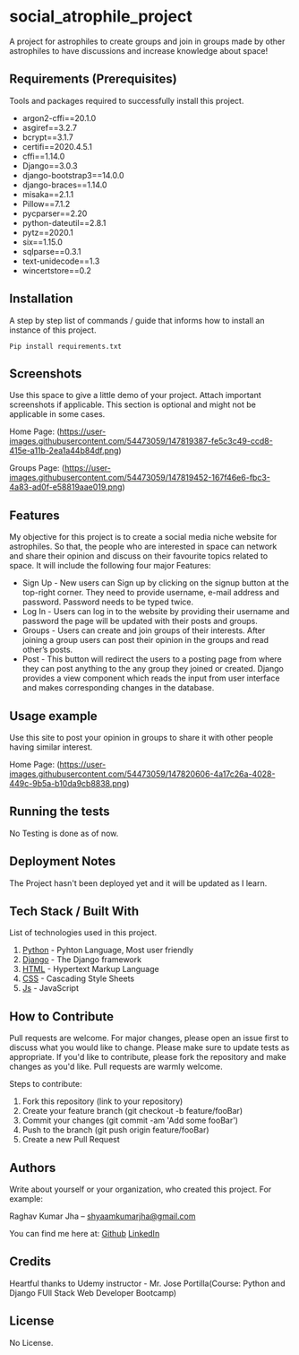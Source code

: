 # social_atrophile_project
A project for astrophiles to create groups and join in groups made by other astrophiles to have discussions and increase knowledge about space!

## Requirements  (Prerequisites)
Tools and packages required to successfully install this project.
* argon2-cffi==20.1.0
* asgiref==3.2.7
* bcrypt==3.1.7
* certifi==2020.4.5.1
* cffi==1.14.0
* Django==3.0.3
* django-bootstrap3==14.0.0
* django-braces==1.14.0
* misaka==2.1.1
* Pillow==7.1.2
* pycparser==2.20
* python-dateutil==2.8.1
* pytz==2020.1
* six==1.15.0
* sqlparse==0.3.1
* text-unidecode==1.3
* wincertstore==0.2

## Installation
A step by step list of commands / guide that informs how to install an instance of this project. 

`Pip install requirements.txt`
 
## Screenshots
Use this space to give a little demo of your project. Attach important screenshots if applicable. This section is optional and might not be applicable in some cases.

Home Page: (https://user-images.githubusercontent.com/54473059/147819387-fe5c3c49-ccd8-415e-a11b-2ea1a44b84df.png)

Groups Page: (https://user-images.githubusercontent.com/54473059/147819452-167f46e6-fbc3-4a83-ad0f-e58819aae019.png)

## Features
My objective for this project is to create a social media niche website for astrophiles. So that, the people who are interested in space can network and share their opinion and discuss on their favourite topics related to space. It will include the following four major Features: 

* Sign Up - New users can Sign up by clicking on the signup button at the top-right corner. They need to provide username, e-mail address and password. Password needs to be typed twice. 
* Log In - Users can log in to the website by providing their username and password the page will be updated with their posts and groups. 
* Groups - Users can create and join groups of their interests. After joining a group users can post their opinion in the groups and read other’s posts.
* Post - This button will redirect the users to a posting page from where they can post anything to the any group they joined or created. 
Django provides a view component which reads the input from user interface and makes corresponding changes in the database. 


## Usage example
Use this site to post your opinion in groups to share it with other people having similar interest.

Home Page: (https://user-images.githubusercontent.com/54473059/147820606-4a17c26a-4028-449c-9b5a-b10da9cb8838.png)

## Running the tests
No Testing is done as of now.

## Deployment Notes
The Project hasn't been deployed yet and it will be updated as I learn.

## Tech Stack / Built With
List of technologies used in this project.

1. [Python](https://www.python.org/) - Pyhton Language, Most user friendly
2. [Django](https://www.djangoproject.com/) - The Django framework
3. [HTML](https://www.w3schools.com/html/)  - Hypertext Markup Language
4. [CSS](https://www.w3schools.com/css/)  - Cascading Style Sheets
5. [Js](https://www.w3schools.com/Js/)  - JavaScript

## How to Contribute 

Pull requests are welcome. For major changes, please open an issue first to discuss what you would like to change. Please make sure to update tests as appropriate. If you'd like to contribute, please fork the repository and make changes as you'd like. Pull requests are warmly welcome.

Steps to contribute:
1. Fork this repository (link to your repository)
2. Create your feature branch (git checkout -b feature/fooBar)
3. Commit your changes (git commit -am 'Add some fooBar')
4. Push to the branch (git push origin feature/fooBar)
5. Create a new Pull Request

## Authors
Write about yourself or your organization, who created this project. For example:
 
Raghav Kumar Jha  – shyaamkumarjha@gmail.com
 
 You can find me here at:
[Github](https://github.com/Weirdcolonel12)
[LinkedIn](https://www.linkedin.com/in/raghav-kumar-jha/)

## Credits

Heartful thanks to Udemy instructor - Mr. Jose Portilla(Course: Python and Django FUll Stack Web Developer Bootcamp)

## License
No License.
